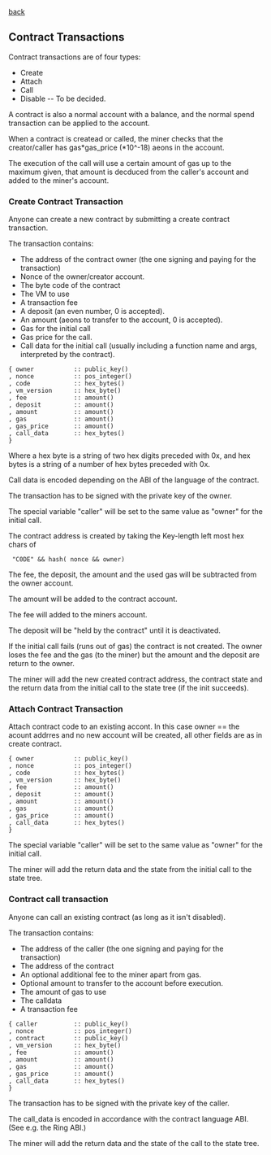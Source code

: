 [back](./contracts.md)
## Contract Transactions

Contract transactions are of four types:
- Create
- Attach
- Call
- Disable -- To be decided.

A contract is also a normal account with a balance,
and the normal spend transaction can be applied to the account.

When a contract is createad or called, the miner checks that the
creator/caller has gas*gas_price (*10^-18) aeons in the account.

The execution of the call will use a certain amount of gas up to
the maximum given, that amount is decduced from the caller's
account and added to the miner's account.

### Create Contract Transaction

Anyone can create a new contract by submitting a create contract transaction.

The transaction contains:
- The address of the contract owner (the one signing and paying for the transaction)
- Nonce of the owner/creator account.
- The byte code of the contract
- The VM to use
- A transaction fee
- A deposit (an even number, 0 is accepted).
- An amount (aeons to transfer to the account, 0 is accepted).
- Gas for the initial call
- Gas price for the call.
- Call data for the initial call (usually including a function name and args, interpreted by the contract).


```
{ owner           :: public_key()
, nonce           :: pos_integer()
, code            :: hex_bytes()
, vm_version      :: hex_byte()
, fee             :: amount()
, deposit         :: amount()
, amount          :: amount()
, gas             :: amount()
, gas_price       :: amount()
, call_data       :: hex_bytes()
}
```

Where a hex byte is a string of two hex digits preceded with 0x,
and hex bytes is a string of a number of hex bytes preceded with 0x.

Call data is encoded depending on the ABI of the language of the contract.

The transaction has to be signed with the private key of the owner.

The special variable "caller" will be set to the same value as "owner"
for the initial call.

The contract address is created by taking the Key-length left most hex chars
of

```
 "C0DE" && hash( nonce && owner)
```

The fee, the deposit, the amount and the used gas will be
subtracted from the owner account.

The amount will be added to the contract account.

The fee will added to the miners account.

The deposit will be "held by the contract" until it is deactivated.

If the initial call fails (runs out of gas) the contract is not
created.  The owner loses the fee and the gas (to the miner) but the
amount and the deposit are return to the owner.

The miner will add the new created contract address, the contract state
and the return data from the initial call to the state tree (if the
init succeeds).


### Attach Contract Transaction

Attach contract code to an existing accont.
In this case owner == the acount addrres and no new account will be created,
all other fields are as in create contract.


```
{ owner           :: public_key()
, nonce           :: pos_integer()
, code            :: hex_bytes()
, vm_version      :: hex_byte()
, fee             :: amount()
, deposit         :: amount()
, amount          :: amount()
, gas             :: amount()
, gas_price       :: amount()
, call_data       :: hex_bytes()
}
```

The special variable "caller" will be set to the same value as "owner"
for the initial call.

The miner will add the return data and the state from the initial call
to the state tree.


### Contract call transaction

Anyone can call an existing contract (as long as it isn't disabled).

The transaction contains:
- The address of the caller (the one signing and paying for the transaction)
- The address of the contract
- An optional additional fee to the miner apart from gas.
- Optional amount to transfer to the account before execution.
- The amount of gas to use
- The calldata
- A transaction fee

```
{ caller          :: public_key()
, nonce           :: pos_integer()
, contract        :: public_key()
, vm_version      :: hex_byte()
, fee             :: amount()
, amount          :: amount()
, gas             :: amount()
, gas_price       :: amount()
, call_data       :: hex_bytes()
}
```

The transaction has to be signed with the private key of the caller.

The call_data is encoded in accordance with the contract language ABI.
(See e.g. the Ring ABI.)

The miner will add the return data and the state of the call to the state
tree.
